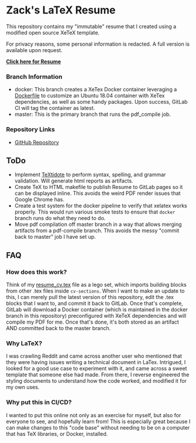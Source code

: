 # Zack's LaTeX Resume
This repository contains my "immutable" resume that I created using a modified open source XeTeX template.

For privacy reasons, some personal information is redacted. A full version is available upon request.

**[Click here for Resume](resume_cv.pdf)**

### Branch Information
- docker: This branch creates a XeTex Docker container leveraging a [Dockerfile](Dockerfile) to customize an Ubuntu 18.04 container with XeTex dependencies, as well as some handy packages. Upon success, GitLab CI will tag the container as latest.
- master: This is the primary branch that runs the pdf_compile job.

### Repository Links
- [GitHub Repository](https://github.com/zackhorvath/resume)

## ToDo
- Implement [TeXtidote](https://github.com/sylvainhalle/textidote) to perform syntax, spelling, and grammar validation. Will generate html reports as artifacts.
- Create TeX to HTML makefile to publish Resume to GitLab pages so it can be displayed inline. This avoids the weird PDF render issues that Google Chrome has.
- Create a test system for the docker pipeline to verify that xelatex works properly. This would run various smoke tests to ensure that `docker` branch runs do what they need to do.
- Move pdf compilation off master branch in a way that allows merging artifacts from a pdf-compile branch. This avoids the messy "commit back to master" job I have set up.

## FAQ
### How does this work?
Think of my [resume_cv.tex](resume_cv.tex) file as a lego set, which imports building blocks from other .tex files inside `cv-sections`. When I want to make an update to this, I can merely pull the latest version of this repository, edit the .tex blocks that I want to, and commit it back to GitLab. Once that's complete, GitLab will download a Docker container (which is maintained in the docker branch in this repository) preconfigured with XeTeX dependencies and will compile my PDF for me. Once that's done, it's both stored as an artifact AND committed back to the master branch.

### Why LaTeX?
I was crawling Reddit and came across another user who mentioned that they were having issues writing a technical document in LaTex. Intrigued, I looked for a good use case to experiment with it, and came across a sweet template that someone else had made. From there, I reverse engineered the styling documents to understand how the code worked, and modified it for my own uses.

### Why put this in CI/CD?
I wanted to put this online not only as an exercise for myself, but also for everyone to see, and hopefully learn from! This is especially great because I can make changes to this "code base" without needing to be on a computer that has TeX libraries, or Docker, installed.

